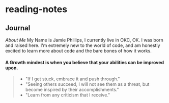 # reading-notes
## **Journal**

_About Me_
My Name is Jamie Phillips, I currently live in OKC, OK. I was born and raised here. I'm extremely new to the world of code, and am honestly excited to learn more about code and the bare bones of how it works. 

#### A Growth mindest is when you believe that your abilities can be improved upon.
> * "If I get stuck, embrace it and push through."
> * "Seeing others succeed, I will not see them as a threat, but become inspired by their accomplishments."
> * "Learn from any criticism that I receive."
